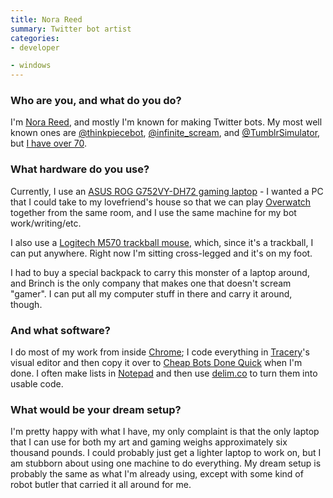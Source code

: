```yaml
---
title: Nora Reed
summary: Twitter bot artist
categories:
- developer

- windows
---
```


### Who are you, and what do you do?

I'm [Nora Reed](http://barrl.net/ "Nora's website."), and mostly I'm known for making Twitter bots. My most well known ones are [@thinkpiecebot](https://twitter.com/thinkpiecebot "Nora's thinkpiece Twitter bot."), [@infinite_scream](https://twitter.com/infinite_scream "Nora's screaming Twitter bot."), and [@TumblrSimulator](https://twitter.com/tumblrsimulator "Nora's Tumblr-like Twitter bot."), but [I have over 70](https://twitter.com/norareed/lists/robots "A list of Nora's Twitter bots.").

### What hardware do you use?

Currently, I use an [ASUS ROG G752VY-DH72 gaming laptop][g752vy-dh72] - I wanted a PC that I could take to my lovefriend's house so that we can play [Overwatch][] together from the same room, and I use the same machine for my bot work/writing/etc.

I also use a [Logitech M570 trackball mouse][wireless-trackball-m570], which, since it's a trackball, I can put anywhere. Right now I'm sitting cross-legged and it's on my foot.

I had to buy a special backpack to carry this monster of a laptop around, and Brinch is the only company that makes one that doesn't scream "gamer". I can put all my computer stuff in there and carry it around, though.

### And what software?

I do most of my work from inside [Chrome][]; I code everything in [Tracery][]'s visual editor and then copy it over to [Cheap Bots Done Quick](http://cheapbotsdonequick.com/ "A site that hosts and runs Twitter bots.") when I'm done. I often make lists in [Notepad][] and then use [delim.co](http://delim.co/ "A site for adding comma delimiters to text.") to turn them into usable code.

### What would be your dream setup?

I'm pretty happy with what I have, my only complaint is that the only laptop that I can use for both my art and gaming weighs approximately six thousand pounds. I could probably just get a lighter laptop to work on, but I am stubborn about using one machine to do everything. My dream setup is probably the same as what I'm already using, except with some kind of robot butler that carried it all around for me.

[g752vy-dh72]: https://www.asus.com/us/ROG-Republic-Of-Gamers/ROG-G752VY/ "A 17 inch PC gaming laptop."
[wireless-trackball-m570]: https://www.logitech.com/en-us/product/wireless-trackball-m570 "A wireless trackball."
[chrome]: https://www.google.com/intl/en/chrome/browser/ "A WebKit-based browser, where each tab runs in its own thread."
[notepad]: https://en.wikipedia.org/wiki/Notepad_(software) "A simple text editor included with Windows."
[overwatch]: https://playoverwatch.com/ "A team-based FPS game."
[tracery]: http://tracery.io/ "A tool and language for generating text."

